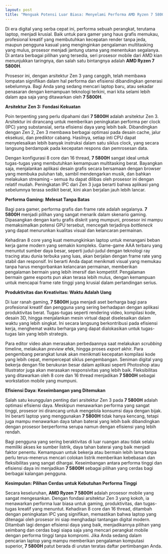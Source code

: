 ```yaml
---
layout: post
title: "Menguak Potensi Luar Biasa: Menyelami Performa AMD Ryzen 7 5800H"
---
```


Di era digital yang serba cepat ini, performa sebuah perangkat, terutama laptop, menjadi krusial. Baik untuk para gamer yang haus grafis memukau, profesional kreatif yang membutuhkan kecepatan render tanpa jeda, maupun pengguna kasual yang menginginkan pengalaman multitasking yang mulus, prosesor menjadi jantung utama yang menentukan segalanya. Di antara berbagai pilihan yang tersedia, seri prosesor mobile dari AMD kian menunjukkan taringnya, dan salah satu bintangnya adalah **AMD Ryzen 7 5800H**.

Prosesor ini, dengan arsitektur Zen 3 yang canggih, telah membawa lompatan signifikan dalam hal performa dan efisiensi dibandingkan generasi sebelumnya. Bagi Anda yang sedang mencari laptop baru, atau sekadar penasaran dengan kemampuan teknologi terkini, mari kita selami lebih dalam apa saja yang ditawarkan oleh **7 5800H**.

**Arsitektur Zen 3: Fondasi Kekuatan**

Poin terpenting yang perlu dipahami dari **7 5800H** adalah arsitektur Zen 3. Arsitektur ini dirancang untuk memberikan peningkatan performa per clock (IPC) yang substansial, serta efisiensi daya yang lebih baik. Dibandingkan dengan Zen 2, Zen 3 membawa berbagai optimasi pada desain cache, jalur eksekusi, dan prediktor cabang. Hasilnya, setiap inti CPU dapat menyelesaikan lebih banyak instruksi dalam satu siklus clock, yang secara langsung berdampak pada kecepatan respons dan pemrosesan data.

Dengan konfigurasi 8 core dan 16 thread, **7 5800H** sangat ideal untuk tugas-tugas yang membutuhkan kemampuan multitasking berat. Bayangkan saja, menjalankan aplikasi desain grafis secara bersamaan dengan browser yang membuka puluhan tab, sambil mendengarkan musik, dan bahkan melakukan streaming – semua itu dapat dilibas oleh prosesor ini dengan relatif mudah. Peningkatan IPC dari Zen 3 juga berarti bahwa aplikasi yang sebelumnya terasa sedikit berat, kini akan berjalan jauh lebih lancar.

**Performa Gaming: Melesat Tanpa Batas**

Bagi para gamer, performa grafis dan frame rate adalah segalanya. **7 5800H** menjadi pilihan yang sangat menarik dalam skenario gaming. Dipasangkan dengan kartu grafis diskrit yang mumpuni, prosesor ini mampu memaksimalkan potensi GPU tersebut, mencegah terjadinya *bottleneck* yang dapat menurunkan kualitas visual dan kelancaran permainan.

Kehadiran 8 core yang kuat memungkinkan laptop untuk menangani beban kerja game modern yang semakin kompleks. Game-game AAA terbaru yang menuntut sumber daya besar, seperti judul-judul dengan teknologi ray tracing atau dunia terbuka yang luas, akan berjalan dengan frame rate yang stabil dan responsif. Ini berarti Anda dapat menikmati visual yang memukau tanpa harus mengorbankan kelancaran permainan, memberikan pengalaman bermain yang lebih imersif dan kompetitif. Pengalaman bermain game esports pun akan terasa lebih mulus, dengan kemampuan untuk mencapai frame rate tinggi yang krusial dalam pertandingan serius.

**Produktivitas dan Kreativitas: Waktu Adalah Uang**

Di luar ranah gaming, **7 5800H** juga menjadi aset berharga bagi para profesional kreatif dan pengguna yang sering berhadapan dengan aplikasi produktivitas berat. Tugas-tugas seperti rendering video, kompilasi kode, desain 3D, hingga menjalankan mesin virtual dapat diselesaikan dalam waktu yang lebih singkat. Ini secara langsung berkontribusi pada efisiensi kerja, menghemat waktu berharga yang dapat dialokasikan untuk tugas-tugas lain yang lebih strategis.

Para editor video akan merasakan perbedaannya saat melakukan *scrubbing* timeline, melakukan *preview* efek, hingga proses *export* akhir. Para pengembang perangkat lunak akan menikmati kecepatan kompilasi kode yang lebih cepat, mempercepat siklus pengembangan. Seniman digital yang bekerja dengan file berukuran besar dalam aplikasi seperti Photoshop atau Illustrator juga akan merasakan responsivitas yang lebih baik. Fleksibilitas yang ditawarkan oleh 8 core dan 16 thread menjadikan **7 5800H** sebagai workstation mobile yang mumpuni.

**Efisiensi Daya: Keseimbangan yang Ditemukan**

Salah satu keunggulan penting dari arsitektur Zen 3 pada **7 5800H** adalah optimasi efisiensi daya. Meskipun menawarkan performa yang sangat tinggi, prosesor ini dirancang untuk mengelola konsumsi daya dengan bijak. Ini berarti laptop yang menggunakan **7 5800H** tidak hanya kencang, tetapi juga mampu menawarkan daya tahan baterai yang lebih baik dibandingkan dengan prosesor berperforma serupa namun dengan efisiensi yang lebih rendah.

Bagi pengguna yang sering beraktivitas di luar ruangan atau tidak selalu memiliki akses ke sumber listrik, daya tahan baterai yang baik menjadi faktor penentu. Kemampuan untuk bekerja atau bermain lebih lama tanpa perlu terus-menerus mencari colokan listrik memberikan kebebasan dan fleksibilitas yang sangat dihargai. Keseimbangan antara performa tinggi dan efisiensi daya ini menjadikan **7 5800H** sebagai pilihan yang cerdas bagi berbagai kalangan pengguna.

**Kesimpulan: Pilihan Cerdas untuk Kebutuhan Performa Tinggi**

Secara keseluruhan, **AMD Ryzen 7 5800H** adalah prosesor mobile yang sangat mengesankan. Dengan fondasi arsitektur Zen 3 yang kokoh, ia menawarkan performa luar biasa untuk gaming, produktivitas, dan tugas-tugas kreatif yang menuntut. Kehadiran 8 core dan 16 thread, ditambah dengan peningkatan IPC yang signifikan, memastikan bahwa laptop yang ditenagai oleh prosesor ini siap menghadapi tantangan digital modern. Ditambah lagi dengan efisiensi daya yang baik, menjadikannya pilihan yang seimbang dan cerdas bagi siapa saja yang mencari perangkat mobile dengan performa tinggi tanpa kompromi. Jika Anda sedang dalam pencarian laptop yang mampu memberikan pengalaman komputasi superior, **7 5800H** patut berada di urutan teratas daftar pertimbangan Anda.
